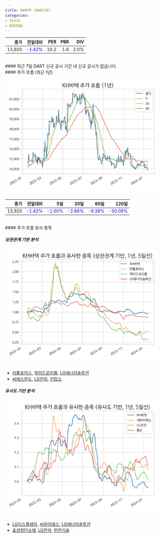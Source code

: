 ```yaml
---
title: KH바텍 (060720)
categories:
- Stock
- KOSDAQ
---
```


|종가|전일대비|PER|PBR|DIV|
|---:|-------:|--:|--:|--:|
|13,920|<span style="color: blue">-1.42%</span>|10.2|1.6|2.0%|

<!-- more -->

<br>
#### 최근 7일 DART 신규 공시
기간 내 신규 공시가 없습니다.

<br>
#### 주가 흐름 (최근 1년)

![060720](/assets/images/stock/060720.png)

|종가|전일대비|5일|20일|60일|120일|
|---:|-------:|--:|---:|---:|----:|
|13,920|<span style="color: blue">-1.42%</span>|<span style="color: blue">-1.00%</span>|<span style="color: blue">-2.66%</span>|<span style="color: blue">-9.38%</span>|<span style="color: blue">-30.09%</span>|

<br>
#### 주가 흐름 유사 종목

##### 상관관계 기반 분석

![060720](/assets/images/stock/060720_corr.png)
- [리튬포어스](/073570/), [하이드로리튬](/101670/), [LG에너지솔루션](/373220/)
- [씨에스윈드](/112610/), [LG전자](/066570/), [인탑스](/049070/)

##### 유사도 기반 분석

![060720](/assets/images/stock/060720_sim.png)
- [LG디스플레이](/034220/), [씨아이에스](/222080/), [LG에너지솔루션](/373220/)
- [효성첨단소재](/298050/), [LG전자](/066570/), [한전기술](/052690/)